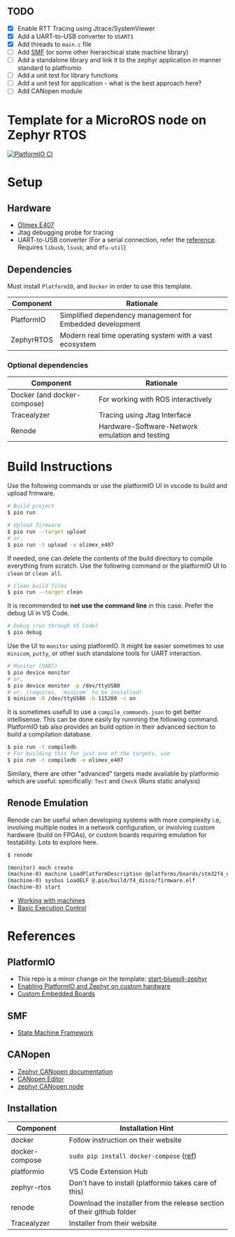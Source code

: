 ## TODO
- [x] Enable RTT Tracing using Jtrace/SystemViewer
- [x] Add a UART-to-USB converter to `USART1`
- [x] Add threads to `main.c` file
- [ ] Add [SMF](https://docs.zephyrproject.org/latest/guides/smf/index.html) (or some other hierarchical state machine library)
- [ ] Add a standalone library and link it to the zephyr application in manner standard to platfromio
- [ ] Add a unit test for library functions
- [ ] Add a unit test for application - what is the best approach here?
- [ ] Add CANopen module

# Template for a MicroROS node on Zephyr RTOS
[![PlatformIO CI](https://github.com/TechnocultureResearch/micro-ros-zephyr-template/actions/workflows/main.yml/badge.svg)](https://github.com/TechnocultureResearch/micro-ros-zephyr-template/actions/workflows/main.yml)

# Setup
## Hardware
- [Olimex E407](https://docs.zephyrproject.org/latest/boards/arm/olimex_stm32_e407/doc/index.html)
- Jtag debugging probe for tracing
- UART-to-USB converter (For a serial connection, refer the [reference](https://github.com/NicHub/STM32-E407-BLINK). Requires `libusb`, `lsusb`, and `dfu-util`)

## Dependencies
Must install `PlatformIO`, and `Docker` in order to use this template.

| Component                    | Rationale                                                 |
|------------------------------|-----------------------------------------------------------|
| PlatformIO                   | Simplified dependency management for Embedded development |
| ZephyrRTOS                   | Modern real time operating system with a vast ecosystem   |

### Optional dependencies
| Component                    | Rationale                                            |
|------------------------------|------------------------------------------------------|
| Docker (and docker-compose)  | For working with ROS interactively                   |
| Tracealyzer                  | Tracing using Jtag Interface                         |
| Renode                       | Hardware-Software-Network emulation and testing      |


# Build Instructions
Use the following commands or use the platformIO UI in vscode to build and upload frmware.
``` sh
# Build project
$ pio run

# Upload firmware
$ pio run --target upload
# or,
$ pio run -t upload -e olimex_e407
```

If needed, one can delete the contents of the build directory to compile everything from scratch. Use the following command or the platformIO UI to `clean` or `clean all`.
```sh
# Clean build files
$ pio run --target clean
```

It is recommended to **not use the command line** in this case. Prefer the debug UI in VS Code.
```sh
# Debug (run through VS Code)
$ pio debug
```

Use the UI to `monitor` using platformIO. It might be easier sometimes to use `minicom`, `putty`, or other such standalone tools for UART interaction.
```sh
# Monitor (UART)
$ pio device monitor
# or,
$ pio device monitor -p /dev/ttyUSB0
# or, (requires, `minicom` to be installed)
$ minicom -D /dev/ttyUSB0 -b 115200 -c on
```

It is sometimes usefull to use a `compile_commands.json` to get better intellisense. This can be done easily by runnning the following command. PlatformIO tab also provides an build option in their advanced section to build a compilation database.
```sh
$ pio run -t compiledb
# For building this for just one of the targets, use
$ pio run -t compiledb -e olimex_e407
```

Similary, there are other "advanced" targets made available by platformio which are useful: specifically: `Test` and `Check` (Runs static analysis)

## Renode Emulation
Renode can be useful when developing systems with more complexity i.e, involving multiple nodes in a network configuration, or involving custom hardware (build on FPGAs), or custom boards requiring emulation for testability. Lots to explore here.

```sh
$ renode

(monitor) mach create
(machine-0) machine LoadPlatformDescription @platforms/boards/stm32f4_discovery.repl
(machine-0) sysbus LoadELF @.pio/build/f4_disco/firmware.elf
(machine-0) start
```

- [Working with machines](https://renode.readthedocs.io/en/latest/basic/machines.html)
- [Basic Execution Control](https://renode.readthedocs.io/en/latest/basic/control.html)


# References
## PlatformIO
- This repo is a minor change on the template: [start-bluepill-zephyr](https://github.com/TechnocultureResearch/start-bluepill-zephyr)
- [Enabling PlatformIO and Zephyr on custom hardware](https://www.zephyrproject.org/enabling-platformio-and-zephyr-on-custom-hardware/)
- [Custom Embedded Boards](https://docs.platformio.org/en/latest/platforms/creating_board.html)

## SMF 
- [State Machine Framework](https://github.com/zephyrproject-rtos/zephyr/tree/main/tests/lib/smf/src)

## CANopen
- [Zephyr CANopen documentation](https://docs.zephyrproject.org/latest/samples/modules/canopennode/README.html)
- [CANopen Editor](https://github.com/CANopenNode/CANopenEditor)
- [zephyr CANopen node](https://github.com/zephyrproject-rtos/zephyr/tree/main/samples/modules/canopennode)

## Installation
| Component      | Installation Hint                                                                   |
|----------------|-------------------------------------------------------------------------------------|
| docker         | Follow instruction on their website                                                 |
| docker-compose | `sudo pip install docker-compose` ([ref](https://docs.docker.com/compose/install/)) |
| platformio     | VS Code Extension Hub                                                               |
| zephyr-rtos    | Don't have to install (platformio takes care of this)                               |
| renode         | Download the installer from the release section of their github folder              |
| Tracealyzer    | Installer from their website                                                        |
